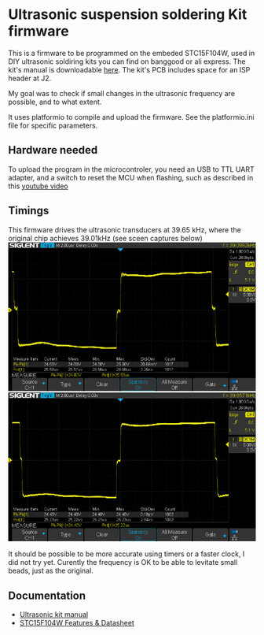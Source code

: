 # Ultrasonic suspension soldering Kit firmware
 
This is a firmware to be programmed on the embeded STC15F104W, used in DIY ultrasonic soldiring kits you can find on banggood or ali express. The kit's manual is downloadable [here](https://m.media-amazon.com/images/I/A1v9YJLCl6L.pdf). The kit's PCB includes space for an ISP header at J2.

My goal was to check if small changes in the ultrasonic frequency are possible, and to what extent.

It uses platformio to compile and upload the firmware. See the platformio.ini file for specific parameters.
## Hardware needed
To upload the program in the microcontroler, you need an USB to TTL UART adapter, and a switch to reset the MCU when flashing, such as described in this [youtube video](https://youtu.be/uuZZEVhCWIg?si=PVHfgXFxWOHiAKNO&t=233)

## Timings
This firmware drives the ultrasonic transducers at 39.65 kHz, where the original chip achieves 39.01kHz (see sceen captures below)
![](images/Original.png)
![](images/ThisFirmware.png)

It should be possible to be more accurate using timers or a faster clock, I did not try yet. Curently the frequency is OK to be able to levitate small beads, just as the original.

## Documentation
+ [Ultrasonic kit manual](https://m.media-amazon.com/images/I/A1v9YJLCl6L.pdf)
+ [STC15F104W Features & Datasheet](https://www.stcmicro.com/stc/stc15f104w.html)